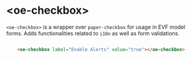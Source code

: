 # \<oe-checkbox\>

`<oe-checkbox>` is a wrapper over `paper-checkbox` for usage in EVF model forms. Adds functionalities related to `i18n` as well as form validations.

```html

    <oe-checkbox label="Enable Alerts" value="true"></oe-checkbox>

```
